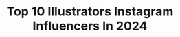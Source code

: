 ---
title: Top 10 Illustrators Instagram Influencers In 2024
description: >-
  Find top illustrators Instagram influencers in 2024. Most popular hashtags: #illustration #drawing #watercolor.
platform: Instagram
hits: 5792
text_top: Discover the most popular Instagram influencers on inBeat.
text_bottom: Our search engine has 5792 Instagram influencers like this for you to collaborate.
profiles:
  - username: "shimazareii"
    fullname: >-
      Shima Zarei
    bio: >-
      •Illustrator
    location: "Iran"
    followers: 46415
    engagement: 691
    commentsToLikes: 0.025119
    id: ck8tb7gyculp00j78mw8ua8hv
    verified: false
    hashtags: "#illustrationart, #elephant, #childrenpicturebook, #digitalpainting"
  - username: "giacomobagnara_"
    fullname: >-
      Giacomo Bagnara
    bio: >-
      Illustrator
    location: ""
    followers: 47471
    engagement: 238
    commentsToLikes: 0.004171
    id: cl56a7rgb1aeu0i23kawxf1ti
    verified: false
    hashtags: "#illustrator, #summer, #doodle, #giacomobagnara"
  - username: "ja5pics"
    fullname: >-
      Hasmik K.
    bio: >-
      🇦🇲 Illustrator
    location: ""
    followers: 12009
    engagement: 459
    commentsToLikes: 0.031179
    id: ck8t97j8nn4wu0j789n5om41t
    verified: false
    hashtags: "#fashionsketch, #beautybloggers, #brides, #armenianillustrator"
  - username: "jannamattia"
    fullname: >-
      Janna Mattia
    bio: >-
      Illustrator
    location: ""
    followers: 23669
    engagement: 654
    commentsToLikes: 0.017854
    id: ck138vy16i9ux0i19s8malcis
    verified: false
    hashtags: "#watercolor, #sketchbook, #holidays, #christmas"
  - username: "kodone"
    fullname: >-
      kodone
    bio: >-
      illustrator
    location: "United States"
    followers: 130480
    engagement: 355
    commentsToLikes: 0.011330
    id: ck5c2d6ljx0wn0i11pplszpf3
    verified: false
    hashtags: ""
  - username: "alikikarkoulia"
    fullname: >-
      Aliki Karkoulia
    bio: >-
      Illustrator
    location: "United States"
    followers: 45895
    engagement: 557
    commentsToLikes: 0.005993
    id: ck8sxr8eaida50j780mt2lj7f
    verified: false
    hashtags: ""
  - username: "nimuradaisuke"
    fullname: >-
      Nimura daisuke
    bio: >-
      illustrator
    location: "Japan"
    followers: 22946
    engagement: 726
    commentsToLikes: 0.005129
    id: ck5buvx1piixp0i11y1pefk11
    verified: false
    hashtags: "#stayhome"
  - username: "vandubovik"
    fullname: >-
      Ivan Dubovik
    bio: >-
      Illustrator
    location: ""
    followers: 31585
    engagement: 350
    commentsToLikes: 0.009349
    id: ck9ha44bwb29e0j78glt2jfmy
    verified: false
    hashtags: "#illustration, #inktober2020, #vandubovik, #stockillustration"
  - username: "katepugsley"
    fullname: >-
      kate pugsley
    bio: >-
      illustrator
    location: ""
    followers: 204432
    engagement: 157
    commentsToLikes: 0.006549
    id: ck15uiio6nca30i19q9m2bvdo
    verified: false
    hashtags: ""
  - username: "emilia.dziubak"
    fullname: >-
      Emilia Dziubak 🍋
    bio: >-
      Illustrator
    location: "Poland"
    followers: 51548
    engagement: 316
    commentsToLikes: 0.012088
    id: ck8szg724obg70j78y3oq9bpg
    verified: false
    hashtags: "#emiliadziubak, #barbarakosmowska, #martinwidmark, #bonniercarlsen"
---